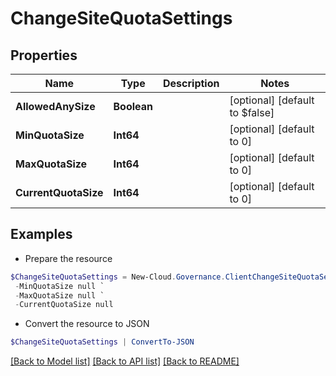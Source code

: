 # ChangeSiteQuotaSettings
## Properties

Name | Type | Description | Notes
------------ | ------------- | ------------- | -------------
**AllowedAnySize** | **Boolean** |  | [optional] [default to $false]
**MinQuotaSize** | **Int64** |  | [optional] [default to 0]
**MaxQuotaSize** | **Int64** |  | [optional] [default to 0]
**CurrentQuotaSize** | **Int64** |  | [optional] [default to 0]

## Examples

- Prepare the resource
```powershell
$ChangeSiteQuotaSettings = New-Cloud.Governance.ClientChangeSiteQuotaSettings  -AllowedAnySize null `
 -MinQuotaSize null `
 -MaxQuotaSize null `
 -CurrentQuotaSize null
```

- Convert the resource to JSON
```powershell
$ChangeSiteQuotaSettings | ConvertTo-JSON
```

[[Back to Model list]](../README.md#documentation-for-models) [[Back to API list]](../README.md#documentation-for-api-endpoints) [[Back to README]](../README.md)

